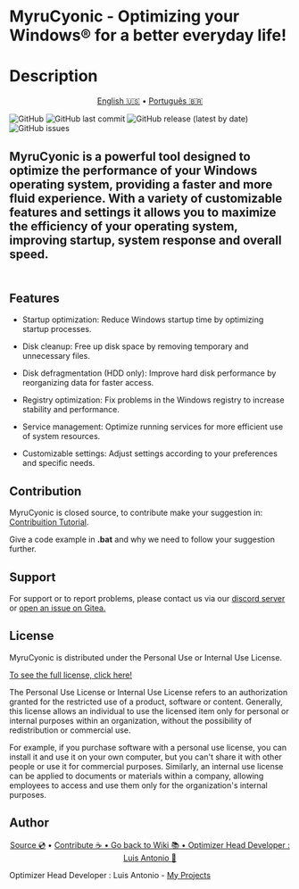 # MyruCyonic - Optimizing your Windows® for a better everyday life!



<h1> Description </h1>

<p align="center">
  <a href="https://github.com/FynxCyonic/FynxCyonic/blob/stable/docs/bookmarks/en-us.md">English 🇺🇸</a>
  •
  <a href="https://github.com/FynxCyonic/FynxCyonic/blob/stable/docs/bookmarks/pt-br.md">Português 🇧🇷</a>
</p>

<p align="center">
  
  <a>![GitHub](https://img.shields.io/github/license/FynxCyonic/FynxCyonic)
   ![GitHub last commit](https://img.shields.io/github/last-commit/FynxCyonic/FynxCyonic)
   ![GitHub release (latest by date)](https://img.shields.io/github/v/release/FynxCyonic/FynxCyonic)
   ![GitHub issues](https://img.shields.io/github/issues/FynxCyonic/FynxCyonic)
  </a>  
</p>

<h2>MyruCyonic is a powerful tool designed to optimize the performance of your Windows operating system, providing a faster and more fluid experience. With a variety of customizable features and settings it allows you to maximize the efficiency of your operating system, improving startup, system response and overall speed.<br><br></h2>


## Features


- Startup optimization: Reduce Windows startup time by optimizing startup processes.

- Disk cleanup: Free up disk space by removing temporary and unnecessary files.

- Disk defragmentation (HDD only): Improve hard disk performance by reorganizing data for faster access.

- Registry optimization: Fix problems in the Windows registry to increase stability and performance.

- Service management: Optimize running services for more efficient use of system resources.

- Customizable settings: Adjust settings according to your preferences and specific needs.





## Contribution


MyruCyonic is closed source, to contribute make your suggestion in: [Contribuition Tutorial](https://github.com/FynxCyonic/FynxCyonic/blob/contribute.md).


Give a code example in **.bat** and why we need to follow your suggestion further.


## Support


For support or to report problems, please contact us via our [discord server](https://discord.gg/a5tXD92Y38) or [open an issue on Gitea.](https://gitea.com/FynxCyonic/FynxCyonic/issues/new)


## License


MyruCyonic is distributed under the Personal Use or Internal Use License.

[To see the full license, click here!](https://github.com/FynxCyonic/FynxCyonic/blob/stable/docs/license-en.md)


The Personal Use License or Internal Use License refers to an authorization granted for the restricted use of a product, software or content. Generally, this license allows an individual to use the licensed item only for personal or internal purposes within an organization, without the possibility of redistribution or commercial use.


For example, if you purchase software with a personal use license, you can install it and use it on your own computer, but you can't share it with other people or use it for commercial purposes. Similarly, an internal use license can be applied to documents or materials within a company, allowing employees to access and use them only for the organization's internal purposes.



## Author


<final-de-pagina>

<watermark-footer>

<p align="center">
  <a href="https://github.com/FynxCyonic/FynxCyonic">Source 💿</a>
  •
  <a href="https://github.com/FynxCyonic/FynxCyonic/blob/stable/contribute.md">Contribute ☕
  •
  <a href="https://github.com/FynxCyonic/FynxCyonic/blob/stable/readme.md">Go back to Wiki 📚
  •
  <a href="https://github.com/worbadillitics/">Optimizer Head Developer : Luis Antonio 🎈
  </a>
  
</p>

</watermark-footer>

Optimizer Head Developer : Luis Antonio - [My Projects](https://github.com/Worbadillitics)

<final-de-pagina>